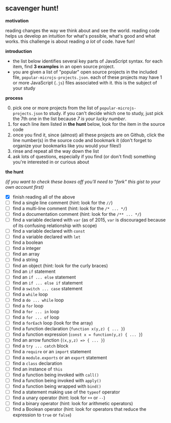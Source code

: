 ## scavenger hunt!

**motivation**

reading changes the way we think about and see the world.  reading code helps us develop an intuition for what's possible, what's good and what works.  this challenge is about reading *a lot* of code.  have fun!

**introduction**
- the list below identifies several key parts of JavaScript syntax.  for each item, find **3 examples** in an open source project.
- you are given a list of "popular" open source projects in the included file, `popular-microjs-projects.json`.  each of these projects may have 1 or more JavaScript (`.js`) files associated with it.  this is the subject of your study

**process**

0. pick one or more projects from the list of `popular-microjs-projects.json` to study.  if you can't decide which one to study, just pick the 7th one in the list because *7 is your lucky number*.
1. for each line item listed in **the hunt** below, look for the item in the source code
2. once you find it, since (almost) all these projects are on Github, click the line number(s) in the source code and bookmark it (don't forget to organize your bookmarks like you would your files!)
3. rinse and repeat all the way down the list
4. ask lots of questions, especially if you find (or don't find) something you're interested in or curious about

**the hunt**

_(if you want to check these boxes off you'll need to "fork" this gist to your own account first)_

- [x] finish reading all of the above
- [ ] find a single line comment (hint: look for the `//`)
- [ ] find a multi-line comment (hint: look for the `/* ... */`)
- [ ] find a documentation comment (hint: look for the `/** ... */`)
- [ ] find a variable declared with `var` (as of 2015, `var` is discouraged because of its confusing relationship with scope)
- [ ] find a variable declared with `const`
- [ ] find a variable declared with `let`
- [ ] find a boolean
- [ ] find a integer
- [ ] find an array
- [ ] find a string
- [ ] find an object (hint: look for the curly braces)
- [ ] find an `if` statement
- [ ] find an `if ... else` statement
- [ ] find an `if ... else if` statement
- [ ] find a `switch ... case` statement
- [ ] find a `while` loop
- [ ] find a `do ... while` loop
- [ ] find a `for` loop
- [ ] find a `for ... in` loop
- [ ] find a `for ... of` loop
- [ ] find a `forEach` loop (look for the array)
- [ ] find a function declaration (`function x(y,z) { ... }`)
- [ ] find a function expression (`const x = function(y,z) { ... }`)
- [ ] find an arrow function (`(x,y,z) => { ... }`)
- [ ] find a `try ... catch` block
- [ ] find a `require` or an `import` statement
- [ ] find a `module.exports` or an `export` statement
- [ ] find a `class` declaration
- [ ] find an instance of `this`
- [ ] find a function being invoked with `call()`
- [ ] find a function being invoked with `apply()`
- [ ] find a function being wrapped with `bind()`
- [ ] find a statement making use of the `typeof` operator
- [ ] find a unary operator (hint: look for `++` or `--`)
- [ ] find a binary operator (hint: look for arithmetic operators)
- [ ] find a Boolean operator (hint: look for operators that reduce the expression to `true` or `false`)
